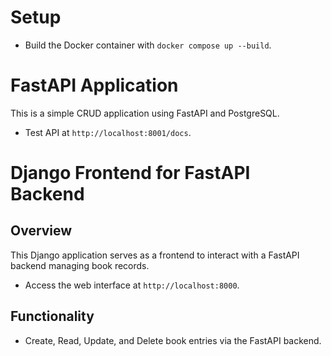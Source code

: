 # Setup
- Build the Docker container with `docker compose up --build`.

# FastAPI Application

This is a simple CRUD application using FastAPI and PostgreSQL.

- Test API at `http://localhost:8001/docs`.

# Django Frontend for FastAPI Backend

## Overview
This Django application serves as a frontend to interact with a FastAPI backend managing book records.

- Access the web interface at `http://localhost:8000`.

## Functionality
- Create, Read, Update, and Delete book entries via the FastAPI backend.
